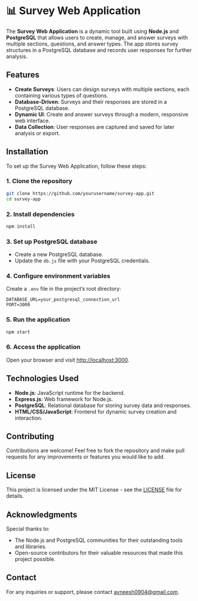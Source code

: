 # 📊 Survey Web Application

The **Survey Web Application** is a dynamic tool built using **Node.js** and **PostgreSQL** that allows users to create, manage, and answer surveys with multiple sections, questions, and answer types. The app stores survey structures in a PostgreSQL database and records user responses for further analysis.

## Features

- **Create Surveys**: Users can design surveys with multiple sections, each containing various types of questions.
- **Database-Driven**: Surveys and their responses are stored in a PostgreSQL database.
- **Dynamic UI**: Create and answer surveys through a modern, responsive web interface.
- **Data Collection**: User responses are captured and saved for later analysis or export.

## Installation

To set up the Survey Web Application, follow these steps:

### 1. Clone the repository

```bash
git clone https://github.com/yourusername/survey-app.git
cd survey-app
```

### 2. Install dependencies

```bash
npm install
```

### 3. Set up PostgreSQL database

- Create a new PostgreSQL database.
- Update the `db.js` file with your PostgreSQL credentials.

### 4. Configure environment variables

Create a `.env` file in the project’s root directory:

```env
DATABASE_URL=your_postgresql_connection_url
PORT=3000
```

### 5. Run the application

```bash
npm start
```

### 6. Access the application

Open your browser and visit [http://localhost:3000](http://localhost:3000).

## Technologies Used

- **Node.js**: JavaScript runtime for the backend.
- **Express.js**: Web framework for Node.js.
- **PostgreSQL**: Relational database for storing survey data and responses.
- **HTML/CSS/JavaScript**: Frontend for dynamic survey creation and interaction.

## Contributing

Contributions are welcome! Feel free to fork the repository and make pull requests for any improvements or features you would like to add.

## License

This project is licensed under the MIT License - see the [LICENSE](LICENSE) file for details.

## Acknowledgments

Special thanks to:
- The Node.js and PostgreSQL communities for their outstanding tools and libraries.
- Open-source contributors for their valuable resources that made this project possible.

## Contact

For any inquiries or support, please contact [avneesh0904@gmail.com](mailto:avneesh0904@gmail.com).
